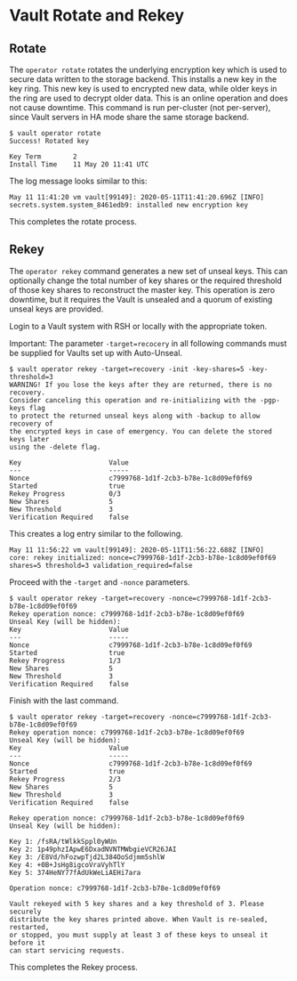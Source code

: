# Vault Rotate and Rekey

## Rotate

The `operator rotate` rotates the underlying encryption key which is used to secure data written to the storage backend. This installs a new key in the key ring. This new key is used to encrypted new data, while older keys in the ring are used to decrypt older data.
This is an online operation and does not cause downtime. This command is run per-cluster (not per-server), since Vault servers in HA mode share the same storage backend.

```console
$ vault operator rotate
Success! Rotated key

Key Term        2
Install Time    11 May 20 11:41 UTC
```

The log message looks similar to this:

```console
May 11 11:41:20 vm vault[99149]: 2020-05-11T11:41:20.696Z [INFO]  secrets.system.system_8461edb9: installed new encryption key
```

This completes the rotate process.

## Rekey

The `operator rekey` command generates a new set of unseal keys. This can optionally change the total number of key shares or the required threshold of those key shares to reconstruct the master key. This operation is zero downtime, but it requires the Vault is unsealed and a quorum of existing unseal keys are provided.

Login to a Vault system with RSH or locally with the appropriate token.

Important: The parameter `-target=recocery` in all following commands must be supplied for Vaults set up with Auto-Unseal.

```console
$ vault operator rekey -target=recovery -init -key-shares=5 -key-threshold=3
WARNING! If you lose the keys after they are returned, there is no recovery.
Consider canceling this operation and re-initializing with the -pgp-keys flag
to protect the returned unseal keys along with -backup to allow recovery of
the encrypted keys in case of emergency. You can delete the stored keys later
using the -delete flag.

Key                      Value
---                      -----
Nonce                    c7999768-1d1f-2cb3-b78e-1c8d09ef0f69
Started                  true
Rekey Progress           0/3
New Shares               5
New Threshold            3
Verification Required    false
```

This creates a log entry similar to the following.

```console
May 11 11:56:22 vm vault[99149]: 2020-05-11T11:56:22.688Z [INFO]  core: rekey initialized: nonce=c7999768-1d1f-2cb3-b78e-1c8d09ef0f69 shares=5 threshold=3 validation_required=false
```

Proceed with the `-target` and `-nonce` parameters.

```console
$ vault operator rekey -target=recovery -nonce=c7999768-1d1f-2cb3-b78e-1c8d09ef0f69
Rekey operation nonce: c7999768-1d1f-2cb3-b78e-1c8d09ef0f69
Unseal Key (will be hidden): 
Key                      Value
---                      -----
Nonce                    c7999768-1d1f-2cb3-b78e-1c8d09ef0f69
Started                  true
Rekey Progress           1/3
New Shares               5
New Threshold            3
Verification Required    false
```

Finish with the last command.

```console
$ vault operator rekey -target=recovery -nonce=c7999768-1d1f-2cb3-b78e-1c8d09ef0f69
Rekey operation nonce: c7999768-1d1f-2cb3-b78e-1c8d09ef0f69
Unseal Key (will be hidden): 
Key                      Value
---                      -----
Nonce                    c7999768-1d1f-2cb3-b78e-1c8d09ef0f69
Started                  true
Rekey Progress           2/3
New Shares               5
New Threshold            3
Verification Required    false

Rekey operation nonce: c7999768-1d1f-2cb3-b78e-1c8d09ef0f69
Unseal Key (will be hidden): 

Key 1: /fsRA/tWlkkSppl0yWUn
Key 2: 1p49phzIApwE6DxadNVNTMWbgieVCR26JAI
Key 3: /E8Vd/hFozwpTjd2L384OoSdjmm5shlW
Key 4: +0B+JsHg8igcoVraVyhTlY
Key 5: 374HeNY77fAdUkWeLiAEHi7ara

Operation nonce: c7999768-1d1f-2cb3-b78e-1c8d09ef0f69

Vault rekeyed with 5 key shares and a key threshold of 3. Please securely
distribute the key shares printed above. When Vault is re-sealed, restarted,
or stopped, you must supply at least 3 of these keys to unseal it before it
can start servicing requests.
```

This completes the Rekey process.
